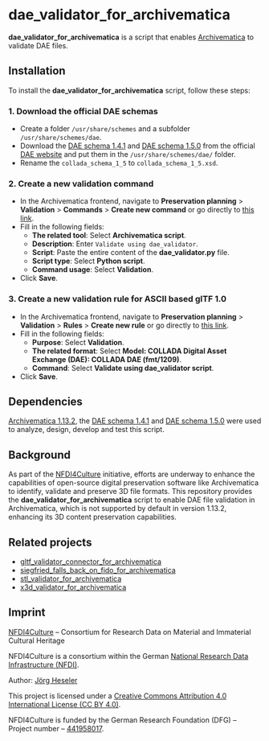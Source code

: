 # dae_validator_for_archivematica

**dae_validator_for_archivematica** is a script that enables [Archivematica](https://www.archivematica.org/) to validate DAE files.

## Installation

To install the **dae_validator_for_archivematica** script, follow these steps:

### 1. Download the official DAE schemas 

- Create a folder `/usr/share/schemes` and a subfolder `/usr/share/schemes/dae`.
- Download the [DAE schema 1.4.1](https://www.khronos.org/files/collada_schema_1_4_1.xsd) and [DAE schema 1.5.0](https://www.khronos.org/files/collada_schema_1_5) from the official [DAE website](https://www.khronos.org/api/collada) and put them in the `/usr/share/schemes/dae/` folder.
- Rename the `collada_schema_1_5` to `collada_schema_1_5.xsd`.

### 2. Create a new validation command
- In the Archivematica frontend, navigate to **Preservation planning** > **Validation** > **Commands** > **Create new command** or go directly to [this link](http://10.10.10.20/fpr/fpcommand/create/).
- Fill in the following fields:
    - **The related tool**: Select **Archivematica script**.
    - **Description**: Enter `Validate using dae_validator`.
    - **Script**: Paste the entire content of the **dae_validator.py** file.
    - **Script type**: Select **Python script**.
    - **Command usage**: Select **Validation**.
- Click **Save**.

### 3. Create a new validation rule for ASCII based glTF 1.0
- In the Archivematica frontend, navigate to **Preservation planning** > **Validation** > **Rules** > **Create new rule** or go directly to [this link](http://10.10.10.20/fpr/fprule/create/).
- Fill in the following fields:
    - **Purpose**: Select **Validation**.
    - **The related format**: Select **Model: COLLADA Digital Asset Exchange (DAE): COLLADA DAE (fmt/1209)**.
    - **Command**: Select **Validate using dae_validator script**.
- Click **Save**.

## Dependencies

[Archivematica 1.13.2](https://github.com/artefactual/archivematica/releases/tag/v1.13.2), the [DAE schema 1.4.1](https://www.khronos.org/files/collada_schema_1_4_1.xsd) and [DAE schema 1.5.0](https://www.khronos.org/files/collada_schema_1_5) were used to analyze, design, develop and test this script.

## Background

As part of the [NFDI4Culture](https://nfdi4culture.de/) initiative, efforts are underway to enhance the capabilities of open-source digital preservation software like Archivematica to identify, validate and preserve 3D file formats. This repository provides the **dae_validator_for_archivematica** script to enable DAE file validation in Archivematica, which is not supported by default in version 1.13.2, enhancing its 3D content preservation capabilities.

## Related projects

- [gltf_validator_connector_for_archivematica](https://github.com/JoergHeseler/gltf_validator_connector_for_archivematica)
- [siegfried_falls_back_on_fido_for_archivematica](https://github.com/JoergHeseler/siegfried_falls_back_on_fido_for_archivematica)
- [stl_validator_for_archivematica](https://github.com/JoergHeseler/stl_validator_for_archivematica)
- [x3d_validator_for_archivematica](https://github.com/JoergHeseler/x3d_validator_for_archivematica)

## Imprint

[NFDI4Culture](https://nfdi4culture.de/) – Consortium for Research Data on Material and Immaterial Cultural Heritage

NFDI4Culture is a consortium within the German [National Research Data Infrastructure (NFDI)](https://www.nfdi.de/).

Author: [Jörg Heseler](https://orcid.org/0000-0002-1497-627X)

This project is licensed under a [Creative Commons Attribution 4.0 International License (CC BY 4.0)](https://creativecommons.org/licenses/by/4.0/).

NFDI4Culture is funded by the German Research Foundation (DFG) – Project number – [441958017](https://gepris.dfg.de/gepris/projekt/441958017).